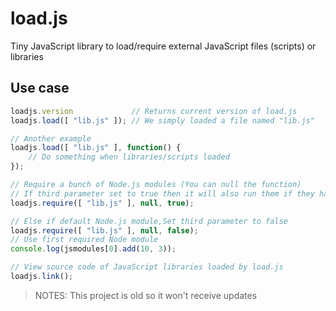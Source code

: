 # load.js
Tiny JavaScript library to load/require external JavaScript files (scripts) or libraries

## Use case
```javascript
loadjs.version             // Returns current version of load.js
loadjs.load([ "lib.js" ]); // We simply loaded a file named "lib.js"

// Another example
loadjs.load([ "lib.js" ], function() {
    // Do something when libraries/scripts loaded
});

// Require a bunch of Node.js modules (You can null the function)
// If third parameter set to true then it will also run them if they have module.export
loadjs.require([ "lib.js" ], null, true);

// Else if default Node.js module,Set third parameter to false
loadjs.require([ "lib.js" ], null, false);
// Use first required Node module
console.log(jsmodules[0].add(10, 3));

// View source code of JavaScript libraries loaded by load.js
loadjs.link();
```

> NOTES: This project is old so it won't receive updates
